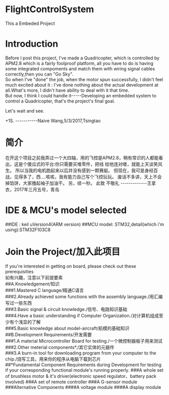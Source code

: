 # FlightControlSystem
This a Embeded Project
# Introduction
Before I post this project, I've made a Quadricopter, which is controlled by APM2.8 which is a fairly foolproof platform, 
all you have to do is having some integrated compoments and match them with wiring signal cables correctly,then you can "Go Sky".    
So when I've "done" the job, when the motor spun successfully, I didn't feel much excited about it : I've done
nothing about the actual development at all.What's more, I didn't have ability to deal with it that time.   
But now, I think I could handle it-----Developing an embedded system to control a Quadricopter, that's the project's final goal.

Let's wait and see.

+1S.
              -----------Naive Wang,5/3/2017,Tsingtao
# 简介
在开这个项目之前我弄过一个大四轴，用的飞控是APM2.8，稍有常识的人都能看出，这是个傻瓜式的平台:你只需要买堆零件，把线
给他连对喽，就能上天谈笑风生。
所以当我的电机跑起来以后并没有感到一颗赛艇。
但现在，我可是身经百战，见得多了，西....咳咳，我有能力自己写个飞控玩玩。
废话不多讲，天上不会掉馅饼，大家撸起袖子加油干。
另，续一秒。
此致
            不敬礼
            -------------王拿衣，2017年三月五号，青岛
# IDE & MCU's model selected
##IDE : keil uVersion4(ARM version)
##MCU model: STM32,detail(which i'm using):STM32F103C8
# Join the Project/加入此项目
If you're interested in getting on board, please check out these prerequisities  
如有兴趣，注意以下前提要素  
##A.Knowledgement/知识  
###1.Mastered C language/精通C语言  
###2.Already achieved some functions with the assembly language./用汇编写过一些东西  
###3.Basic signal & circuit knowledge./信号、电路知识基础  
###4.Have a basic understanding if Computer Organization./对计算机组成至少有个浅显的了解  
###5.Basic knowledge about model-aircraft/航模的基础知识  
##B.Development Requirements/开发需要  
###1.A material Microcontroller Board for testing./一个微控制器板子用来测试  
###2.Other meterial components*./其它实体的元器件  
###3.A burn-in tool for downloading program from your computer to the chip./烧写工具，用来你的程序从电脑下载到芯片  
##*Fundamental Component Requirements during Development
for testing if your corresponding functional module's running properly.
###A whole set of brushless motor & it's driver(electronic speed regulator、battery pack involved)
###A set of remote controller
###A G-sensor module
###Alternative Components
####A voltage module
####A display module